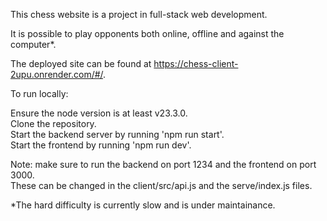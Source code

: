 This chess website is a project in full-stack web development.

It is possible to play opponents both online, offline and against the computer*.

The deployed site can be found at https://chess-client-2upu.onrender.com/#/.

To run locally:

Ensure the node version is at least v23.3.0. <br>
Clone the repository. <br>
Start the backend server by running 'npm run start'. <br>
Start the frontend by running 'npm run dev'. <br>

Note: make sure to run the backend on port 1234 and the frontend on port 3000. <br>
These can be changed in the client/src/api.js and the serve/index.js files.

*The hard difficulty is currently slow and is under maintainance. 
